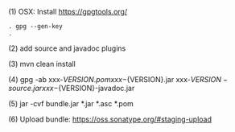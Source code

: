 (1) OSX: Install https://gpgtools.org/

	. gpg --gen-key
	. 
	
(2) add source and javadoc plugins

(3) mvn clean install

(4) gpg -ab xxx-${VERSION}.pom xxx-${VERSION}.jar xxx-${VERSION}-source.jar xxx-${VERSION}-javadoc.jar

(5) jar -cvf bundle.jar *.jar *.asc *.pom

(6) Upload bundle: https://oss.sonatype.org/#staging-upload





